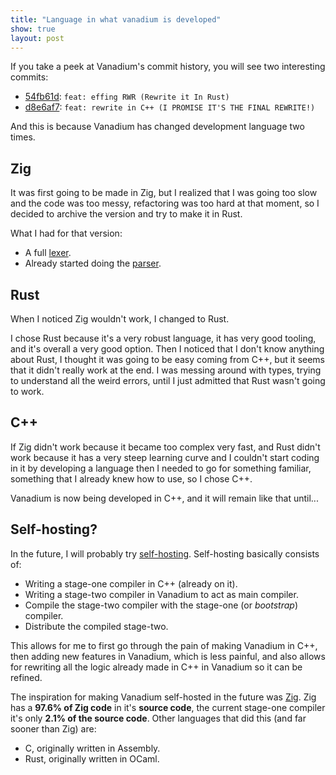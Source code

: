```yaml
---
title: "Language in what vanadium is developed"
show: true
layout: post
---
```


If you take a peek at Vanadium's commit history, you will see two interesting commits:
- [54fb61d](https://github.com/vn-language/vanadium/commit/54fb61d2f2d20fdca91932f70c0293f367fbcfab): `feat: effing RWR (Rewrite it In Rust)`
- [d8e6af7](https://github.com/vn-language/vanadium/commit/d8e6af745b36b00909f0c1efb400fa95839c5c05): `feat: rewrite in C++ (I PROMISE IT'S THE FINAL REWRITE!)`

And this is because Vanadium has changed development language two times.

## Zig
It was first going to be made in Zig, but I realized that I was going too slow and the code was too messy, refactoring was too hard at that moment, so I decided to archive the version and try to make it in Rust.

What I had for that version:
- A full [lexer](https://en.wikipedia.org/wiki/Lexical_analysis).
- Already started doing the [parser](https://en.wikipedia.org/wiki/Parsing).

## Rust
When I noticed Zig wouldn't work, I changed to Rust.

I chose Rust because it's a very robust language, it has very good tooling, and it's overall a very good option. Then I noticed that I don't know anything about Rust, I thought it was going to be easy coming from C++, but it seems that it didn't really work at the end. I was messing around with types, trying to understand all the weird errors, until I just admitted that Rust wasn't going to work.

## C++
If Zig didn't work because it became too complex very fast, and Rust didn't work because it has a very steep learning curve and I couldn't start coding in it by developing a language then I needed to go for something familiar, something that I already knew how to use, so I chose C++.

Vanadium is now being developed in C++, and it will remain like that until...

## Self-hosting?
In the future, I will probably try [self-hosting](https://en.wikipedia.org/wiki/Self-hosting_(compilers)). Self-hosting basically consists of:
- Writing a stage-one compiler in C++ (already on it).
- Writing a stage-two compiler in Vanadium to act as main compiler.
- Compile the stage-two compiler with the stage-one (or *bootstrap*) compiler.
- Distribute the compiled stage-two.

This allows for me to first go through the pain of making Vanadium in C++, then adding new features in Vanadium, which is less painful, and also allows for rewriting all the logic already made in C++ in Vanadium so it can be refined. 

The inspiration for making Vanadium self-hosted in the future was [Zig](https://github.com/ziglang/zig). Zig has a **97.6% of Zig code** in it's **source code**, the current stage-one compiler it's only **2.1% of the source code**. Other languages that did this (and far sooner than Zig) are:
- C, originally written in Assembly.
- Rust, originally written in OCaml.

